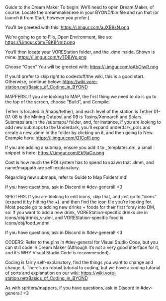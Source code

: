 Guide to the Dream Maker
To begin: We’ll need to open Dream Maker, of course. Locate the dreammaker.exe in your BYOND/bin file and run that (or launch it from Start, however you prefer.)

You’ll be greeted with this:
https://i.imgur.com/aJXB9sN.png

We’re going to go to File, Open Environment, like so:
https://i.imgur.com/F8K8Nmz.png

You’ll then locate your VOREStation folder, and the .dme inside. Shown is mine:
https://i.imgur.com/tvTDBWp.png

Choose “Open”
You will be greeted with:
https://i.imgur.com/oAbOjwR.png

If  you’d prefer to skip right to codestuff/the wiki, this is a good start. Otherwise, continue below:
https://wiki.vore-station.net/Basics_of_Coding_in_BYOND

MAPPERS:
If you are looking to MAP, the first thing we need to do is go to the top of the screen, choose “Build”, and Compile.

Tether is located in /maps/tether/, and each level of the station is Tether 01-07. 08 is the Mining Outpost and 09 is Toxins/Xenoarch and Solars.
Submaps are in the /submaps/ folder, and, for instance, if you are looking to add new submaps to the Underdark, you’ll expand underdark_pois and create a new .dmm in the folder by clicking on it, and then going to New. Example here:
https://i.imgur.com/Q1Cqfll.png

If you are adding a submap, ensure you add it to _templates.dm, a small snippet is here:
https://i.imgur.com/Ek9jaCe.png

Cost is how much the POI system has to spend to spawn that .dmm, and name/mappath are self-explanatory.

Regarding new submaps, refer to Guide to Map Folders.md!

If you have questions, ask in Discord in #dev-general! <3

SPRITERS:
If you are looking to edit icons, skip that, and just go to “icons” (expand it by hitting the +), and then find the icon file you’re looking for. Most people go to adding new drinks + foods for their first foray into DM, so: 
If you want to add a new drink, VOREStation-specific drinks are in icons/obj/drinks_vr.dmi, and VOREStation-specific food is icons/obj/food_vr.dmi.

If you have questions, ask in Discord in #dev-general! <3

CODERS:
Refer to the pins in #dev-general for Visual Studio Code, but you can still code in Dream Maker (Although it’s not a very good interface for it, and it’s WHY Visual Studio Code is recommended).

Coding is fairly self-explanatory, find the things you want to change and change it. There’s no robust tutorial to coding, but we have a coding tutorial of sorts and explanation on our wiki:
https://wiki.vore-station.net/Basics_of_Coding_in_BYOND

As with spriters/mappers, if you have questions, ask in Discord in #dev-general! <3
